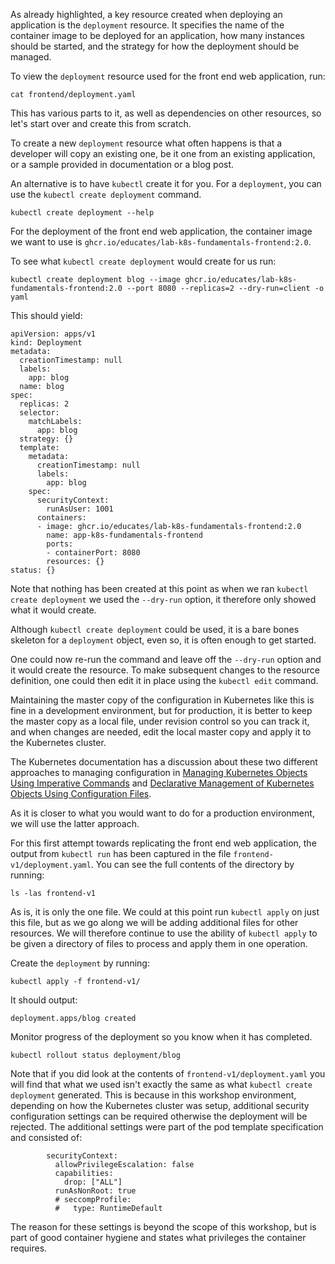 As already highlighted, a key resource created when deploying an application is the `deployment` resource. It specifies the name of the container image to be deployed for an application, how many instances should be started, and the strategy for how the deployment should be managed.

To view the `deployment` resource used for the front end web application, run:

```execute
cat frontend/deployment.yaml
```

This has various parts to it, as well as dependencies on other resources, so let's start over and create this from scratch.

To create a new `deployment` resource what often happens is that a developer will copy an existing one, be it one from an existing application, or a sample provided in documentation or a blog post.

An alternative is to have `kubectl` create it for you. For a `deployment`, you can use the `kubectl create deployment` command.

```execute
kubectl create deployment --help
```

For the deployment of the front end web application, the container image we want to use is `ghcr.io/educates/lab-k8s-fundamentals-frontend:2.0`.

To see what `kubectl create deployment` would create for us run:

```execute
kubectl create deployment blog --image ghcr.io/educates/lab-k8s-fundamentals-frontend:2.0 --port 8080 --replicas=2 --dry-run=client -o yaml
```

This should yield:

```
apiVersion: apps/v1
kind: Deployment
metadata:
  creationTimestamp: null
  labels:
    app: blog
  name: blog
spec:
  replicas: 2
  selector:
    matchLabels:
      app: blog
  strategy: {}
  template:
    metadata:
      creationTimestamp: null
      labels:
        app: blog
    spec:
      securityContext:
        runAsUser: 1001
      containers:
      - image: ghcr.io/educates/lab-k8s-fundamentals-frontend:2.0
        name: app-k8s-fundamentals-frontend
        ports:
        - containerPort: 8080
        resources: {}
status: {}
```

Note that nothing has been created at this point as when we ran `kubectl create deployment` we used the `--dry-run` option, it therefore only showed what it would create.

Although `kubectl create deployment` could be used, it is a bare bones skeleton for a `deployment` object, even so, it is often enough to get started.

One could now re-run the command and leave off the `--dry-run` option and it would create the resource. To make subsequent changes to the resource definition, one could then edit it in place using the `kubectl edit` command.

Maintaining the master copy of the configuration in Kubernetes like this is fine in a development environment, but for production, it is better to keep the master copy as a local file, under revision control so you can track it, and when changes are needed, edit the local master copy and apply it to the Kubernetes cluster.

The Kubernetes documentation has a discussion about these two different approaches to managing configuration in [Managing Kubernetes Objects Using Imperative Commands](https://kubernetes.io/docs/tasks/manage-kubernetes-objects/imperative-command/) and [Declarative Management of Kubernetes Objects Using Configuration Files](https://kubernetes.io/docs/tasks/manage-kubernetes-objects/declarative-config/).

As it is closer to what you would want to do for a production environment, we will use the latter approach.

For this first attempt towards replicating the front end web application, the output from `kubectl run` has been captured in the file `frontend-v1/deployment.yaml`. You can see the full contents of the directory by running:

```execute
ls -las frontend-v1
```

As is, it is only the one file. We could at this point run `kubectl apply` on just this file, but as we go along we will be adding additional files for other resources. We will therefore continue to use the ability of `kubectl apply` to be given a directory of files to process and apply them in one operation.

Create the `deployment` by running:

```execute
kubectl apply -f frontend-v1/
```

It should output:

```
deployment.apps/blog created
```

Monitor progress of the deployment so you know when it has completed.

```execute
kubectl rollout status deployment/blog
```

Note that if you did look at the contents of `frontend-v1/deployment.yaml` you will find that what we used isn't exactly the same as what `kubectl create deployment` generated. This is because in this workshop environment, depending on how the Kubernetes cluster was setup, additional security configuration settings can be required otherwise the deployment will be rejected. The additional settings were part of the pod template specification and consisted of:

```
        securityContext:
          allowPrivilegeEscalation: false
          capabilities:
            drop: ["ALL"]
          runAsNonRoot: true
          # seccompProfile:
          #   type: RuntimeDefault
```

The reason for these settings is beyond the scope of this workshop, but is part of good container hygiene and states what privileges the container requires.
